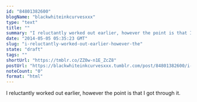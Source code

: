 ```yaml
---
id: "84801382600"
blogName: "blackwhiteinkcurvesxxx"
type: "text"
title: ""
summary: "I reluctantly worked out earlier, however the point is that I got through it."
date: "2014-05-05 05:35:23 GMT"
slug: "i-reluctantly-worked-out-earlier-however-the"
state: "draft"
tags: ""
shortUrl: "https://tmblr.co/ZZ0w-n1E_ZcZ8"
postUrl: "https://blackwhiteinkcurvesxxx.tumblr.com/post/84801382600/i-reluctantly-worked-out-earlier-however-the"
noteCount: "0"
format: "html"
---
```


I reluctantly worked out earlier, however the point is that I got through it.